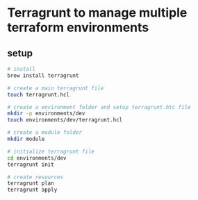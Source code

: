 # Terragrunt to manage multiple terraform environments

## setup
```bash
# install
brew install terragrunt

# create a main terragrunt file
touch terragrunt.hcl

# create a environment folder and setup terragrunt.htc file
mkdir -p environments/dev
touch environments/dev/terragrunt.hcl

# create a module folder
mkdir module

# initialize terragrunt file
cd environments/dev
terragrunt init

# create resources
terragrunt plan
terragrunt apply

```